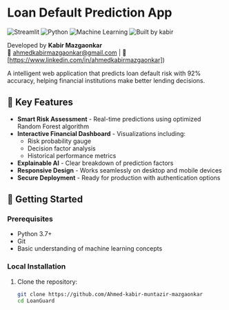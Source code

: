 #  Loan Default Prediction App

![Streamlit](https://img.shields.io/badge/Streamlit-FF4B4B?style=for-the-badge&logo=Streamlit&logoColor=white)
![Python](https://img.shields.io/badge/Python-3776AB?style=for-the-badge&logo=python&logoColor=white)
![Machine Learning](https://img.shields.io/badge/Machine%20Learning-FF6F00?style=for-the-badge&logo=python&logoColor=white)
![Built by kabir](https://img.shields.io/badge/Built%20by-Jayesh%20Sharma-important)

Developed by **Kabir Mazgaonkar**  
📧 ahmedkabirmazgaonkar@gmail.com | 🔗 [https://www.linkedin.com/in/ahmedkabirmazgaonkar])

A intelligent web application that predicts loan default risk with 92% accuracy, helping financial institutions make better lending decisions.

## 🌟 Key Features

- **Smart Risk Assessment** - Real-time predictions using optimized Random Forest algorithm
- **Interactive Financial Dashboard** - Visualizations including:
  - Risk probability gauge
  - Decision factor analysis
  - Historical performance metrics
- **Explainable AI** - Clear breakdown of prediction factors
- **Responsive Design** - Works seamlessly on desktop and mobile devices
- **Secure Deployment** - Ready for production with authentication options

## 🚀 Getting Started

### Prerequisites
- Python 3.7+
- Git
- Basic understanding of machine learning concepts

### Local Installation

1. Clone the repository:
   ```bash
   git clone https://github.com/Ahmed-kabir-muntazir-mazgaonkar
   cd LoanGuard

